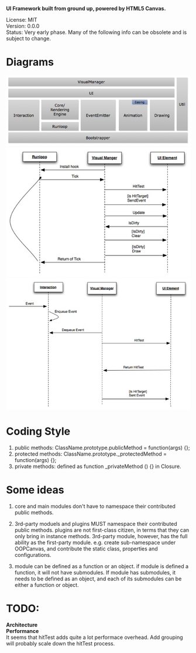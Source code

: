 **UI Framework built from ground up, powered by HTML5 Canvas.**

License: MIT    
Version: 0.0.0  
Status: Very early phase. Many of the following info can be obsolete and is subject to
change.

# Diagrams

![Architecture](https://github.com/marty-wang/OOPCanvas/raw/master/docs/architecture.jpg "Architecture")
![Runloop](https://github.com/marty-wang/OOPCanvas/raw/master/docs/sequence.jpg "Runloop")
![Interaction](https://github.com/marty-wang/OOPCanvas/raw/master/docs/interaction.jpg "Interaction")

# Coding Style

1. public methods: ClassName.prototype.publicMethod = function(args) {};
2. protected methods: ClassName.prototype.\_protectedMethod = function(args) {};
3. private methods: defined as function \_privateMethod () {} in Closure.

# Some ideas

1. core and main modules don't have to namespace their contributed public
   methods.
2. 3rd-party moduels and plugins MUST namespace their contributed public
   methods. 
   plugins are not first-class citizen, in terms that they can only bring in
   instance methods. 3rd-party module, however, has the full ability as the
   first-party module. e.g. create sub-namespace under OOPCanvas, and
   contribute the static class, properties and configurations. 

3. module can be defined as a function or an object. if module is defined
   a function, it will not have submodules. If module has submodules, it needs
   to be defined as an object, and each of its submodules can be either
   a function or object.


# TODO:

**Architecture**  
**Performance**  
It seems that hitTest adds quite a lot performace overhead. Add grouping will
probably scale down the hitTest process.
